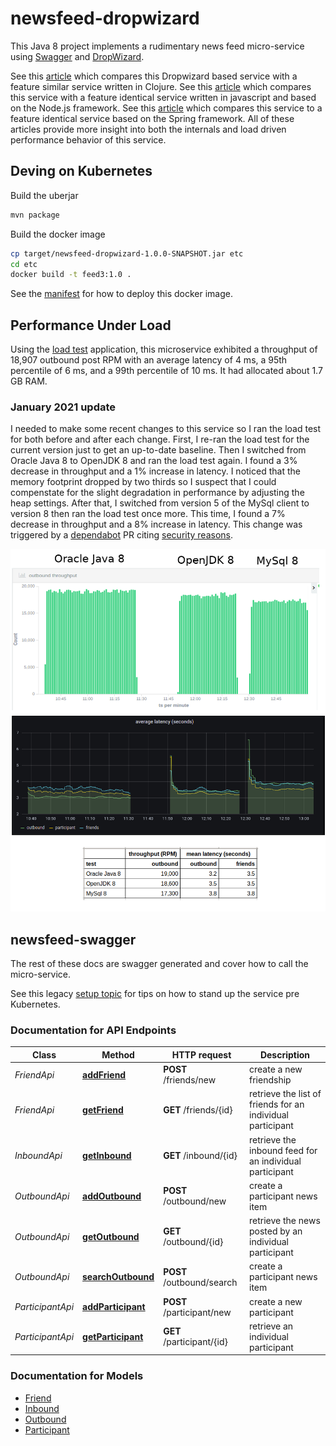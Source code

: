 # newsfeed-dropwizard

This Java 8 project implements a rudimentary news feed micro-service using [Swagger](http://swagger.io/) and [DropWizard](http://www.dropwizard.io/1.0.5/docs/).

See this [article](https://glennengstrand.info/software/performance/clojure/dropwizard) which compares this Dropwizard based service with a feature similar service written in Clojure. See this [article](https://glennengstrand.info/software/performance/nodejs/dropwizard) which compares this service with a feature identical service written in javascript and based on the Node.js framework. See this [article](https://glennengstrand.info/software/performance/springboot/dropwizard) which compares this service to a feature identical service based on the Spring framework. All of these articles provide more insight into both the internals and load driven performance behavior of this service.

## Deving on Kubernetes

Build the uberjar

```bash
mvn package
```

Build the docker image

```bash
cp target/newsfeed-dropwizard-1.0.0-SNAPSHOT.jar etc
cd etc
docker build -t feed3:1.0 .
```

See the [manifest](https://github.com/gengstrand/clojure-news-feed/blob/master/server/k8s/feed3-deployment.yaml) for how to deploy this docker image.

## Performance Under Load

Using the [load test](https://github.com/gengstrand/clojure-news-feed/tree/master/client/load) application, this microservice exhibited a throughput of 18,907 outbound post RPM with an average latency of 4 ms, a 95th percentile of 6 ms, and a 99th percentile of 10 ms. It had allocated about 1.7 GB RAM.

### January 2021 update

I needed to make some recent changes to this service so I ran the load test for both before and after each change. First, I re-ran the load test for the current version just to get an up-to-date baseline. Then I switched from Oracle Java 8 to OpenJDK 8 and ran the load test again. I found a 3% decrease in throughput and a 1% increase in latency. I noticed that the memory footprint dropped by two thirds so I suspect that I could compenstate for the slight degradation in performance by adjusting the heap settings. After that, I switched from version 5 of the MySql client to version 8 then ran the load test once more. This time, I found a 7% decrease in throughput and a 8% increase in latency. This change was triggered by a [dependabot](https://docs.github.com/en/github/managing-security-vulnerabilities/configuring-dependabot-security-updates) PR citing [security reasons](https://github.com/advisories/GHSA-jcq3-cprp-m333).

<img src="docs/infographic.png" />

## newsfeed-swagger

The rest of these docs are swagger generated and cover how to call the micro-service.

See this legacy [setup topic](docs/setup.md) for tips on how to stand up the service pre Kubernetes.

### Documentation for API Endpoints

Class | Method | HTTP request | Description
------------ | ------------- | ------------- | -------------
*FriendApi* | [**addFriend**](docs/FriendApi.md#addFriend) | **POST** /friends/new | create a new friendship
*FriendApi* | [**getFriend**](docs/FriendApi.md#getFriend) | **GET** /friends/{id} | retrieve the list of friends for an individual participant
*InboundApi* | [**getInbound**](docs/InboundApi.md#getInbound) | **GET** /inbound/{id} | retrieve the inbound feed for an individual participant
*OutboundApi* | [**addOutbound**](docs/OutboundApi.md#addOutbound) | **POST** /outbound/new | create a participant news item
*OutboundApi* | [**getOutbound**](docs/OutboundApi.md#getOutbound) | **GET** /outbound/{id} | retrieve the news posted by an individual participant
*OutboundApi* | [**searchOutbound**](docs/OutboundApi.md#searchOutbound) | **POST** /outbound/search | create a participant news item
*ParticipantApi* | [**addParticipant**](docs/ParticipantApi.md#addParticipant) | **POST** /participant/new | create a new participant
*ParticipantApi* | [**getParticipant**](docs/ParticipantApi.md#getParticipant) | **GET** /participant/{id} | retrieve an individual participant


### Documentation for Models

 - [Friend](docs/Friend.md)
 - [Inbound](docs/Inbound.md)
 - [Outbound](docs/Outbound.md)
 - [Participant](docs/Participant.md)


